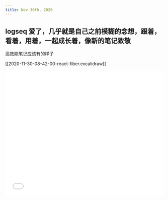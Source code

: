 ```yaml
---
title: Nov 30th, 2020
---
```


## logseq 爱了，几乎就是自己之前模糊的念想，跟着，看着，用着，一起成长着，像新的笔记致敬

高效能笔记应该有的样子

[[2020-11-30-08-42-00-react-fiber.excalidraw]]
<iframe class="draw-iframe" src="/draw?file=2020-11-30-08-42-00-react-fiber.excalidraw" width="100%" height="400" frameborder="0" allowfullscreen></iframe>
